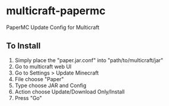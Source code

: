 # multicraft-papermc
PaperMC Update Config for Multicraft
## To Install
1. Simply place the "paper.jar.conf" into "path/to/multicraft/jar"
2. Go to multicraft web UI
3. Go to Settings > Update Minecraft
4. File choose "Paper"
5. Type choose JAR and Config
6. Action choose Update/Download Only/Install
7. Press "Go"
